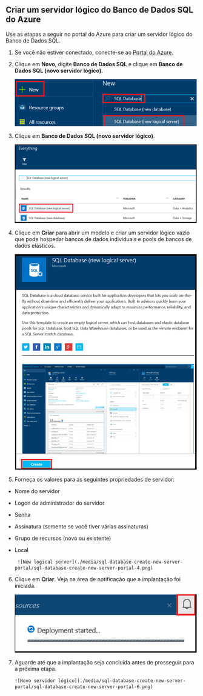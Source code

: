 
<!--
includes/sql-database-create-new-server-portal.md

Latest Freshness check:  2016-04-11 , carlrab.

As of circa 2016-04-11, the following topics might include this include:
articles/sql-database/sql-database-get-started-tutorial.md

-->
## Criar um servidor lógico do Banco de Dados SQL do Azure

Use as etapas a seguir no portal do Azure para criar um servidor lógico do Banco de Dados SQL.

1. Se você não estiver conectado, conecte-se ao [Portal do Azure](http://portal.azure.com).
2. Clique em **Novo**, digite **Banco de Dados SQL** e clique em **Banco de Dados SQL (novo servidor lógico)**.

      ![Novo servidor lógico](./media/sql-database-create-new-server-portal/sql-database-create-new-server-portal-1.png)

3. Clique em **Banco de Dados SQL (novo servidor lógico)**.

      ![Novo servidor lógico](./media/sql-database-create-new-server-portal/sql-database-create-new-server-portal-2.png)

4. Clique em **Criar** para abrir um modelo e criar um servidor lógico vazio que pode hospedar bancos de dados individuais e pools de bancos de dados elásticos.

      ![Novo servidor lógico](./media/sql-database-create-new-server-portal/sql-database-create-new-server-portal-3.png)

5. Forneça os valores para as seguintes propriedades de servidor:

 - Nome do servidor
 - Logon de administrador do servidor
 - Senha
 - Assinatura (somente se você tiver várias assinaturas)
 - Grupo de recursos (novo ou existente)
 - Local

        ![New logical server](./media/sql-database-create-new-server-portal/sql-database-create-new-server-portal-4.png)

6.  Clique em **Criar**. Veja na área de notificação que a implantação foi iniciada.

       ![Novo servidor lógico](./media/sql-database-create-new-server-portal/sql-database-create-new-server-portal-5.png)

7. Aguarde até que a implantação seja concluída antes de prosseguir para a próxima etapa.

       ![Novo servidor lógico](./media/sql-database-create-new-server-portal/sql-database-create-new-server-portal-6.png)

<!---HONumber=AcomDC_0907_2016-->